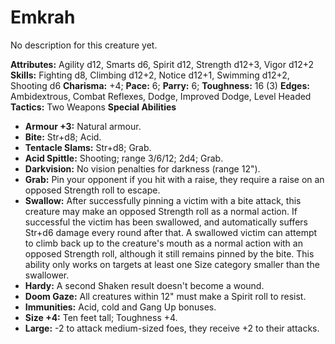 # Emkrah

No description for this creature yet.

**Attributes:** Agility d12, Smarts d6, Spirit d12, Strength d12+3,
Vigor d12+2
**Skills:** Fighting d8, Climbing d12+2, Notice d12+1, Swimming d12+2,
Shooting d6
**Charisma:** +4; **Pace:** 6; **Parry:** 6; **Toughness:** 16 (3)
**Edges:** Ambidextrous, Combat Reflexes, Dodge, Improved Dodge, Level
Headed
**Tactics:** Two Weapons
**Special Abilities**

- **Armour +3:** Natural armour.
- **Bite:** Str+d8; Acid.
- **Tentacle Slams:** Str+d8; Grab.
- **Acid Spittle:** Shooting; range 3/6/12; 2d4; Grab.
- **Darkvision:** No vision penalties for darkness (range 12").
- **Grab:** Pin your opponent if you hit with a raise, they require a
raise on an opposed Strength roll to escape.
- **Swallow:** After successfully pinning a victim with a bite attack,
this creature may make an opposed Strength roll as a normal action. If
successful the victim has been swallowed, and automatically suffers
Str+d6 damage every round after that. A swallowed victim can attempt to
climb back up to the creature's mouth as a normal action with an
opposed Strength roll, although it still remains pinned by the bite.
This ability only works on targets at least one Size category smaller
than the swallower.
- **Hardy:** A second Shaken result doesn't become a wound.
- **Doom Gaze:** All creatures within 12" must make a Spirit roll to
resist.
- **Immunities:** Acid, cold and Gang Up bonuses.
- **Size +4:** Ten feet tall; Toughness +4.
- **Large:** -2 to attack medium-sized foes, they receive +2 to their
attacks.
